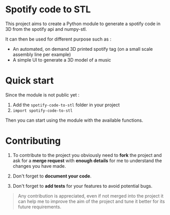 [comment]: <> (TODO : add a logo for the project, something like a [code --> 3d model])

# Spotify code to STL

This project aims to create a Python module to generate a spotify code in 3D from the spotify api and numpy-stl.

It can then be used for different purpose such as :
* An automated, on demand 3D printed spotify tag (on a small scale assembly line per example)
* A simple UI to generate a 3D model of a music

# Quick start

[comment]: <> (TODO : Once the module is published, `pip install stlotipy`, `import stlotipy`)
Since the module is not public yet :

1. Add the `spotify-code-to-stl` folder in your project
2. `import spotify-code-to-stl`

Then you can start using the module with the available functions.

[comment]: <> (TODO : Add the basic functions to use the module)

# Contributing

1. To contribute to the project you obviously need to **fork** the project and ask for a **merge request**
with **enough details** for me to understand the changes you have made.

2. Don't forget to **document your code**.

3. Don't forget to **add tests** for your features to avoid potential bugs.

> Any contribution is appreciated, even if not merged into the project it can help me
to improve the aim of the project and tune it better for its future requirements.
